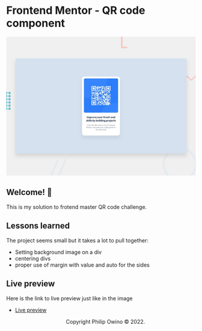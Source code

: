 # Frontend Mentor - QR code component

![Design preview for the QR code component coding challenge](./design/desktop-preview.jpg)

## Welcome! 👋

This is my solution to frotend master QR code challenge.

## Lessons learned
The project seems small but it takes a lot to pull together:
- Setting background image on a div
- centering divs
- proper use of margin with value and auto for the sides

## Live preview
Here is the link to live preview just like in the image
- [Live preview](https://philipodhiambo.github.io/qr-code-css)

  
  <p style="text-align: center;">Copyright Philip Owino &copy; 2022.</p>
